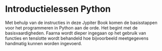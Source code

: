 # Introductielessen Python 

Met behulp van de instructies in deze Jypiter Book komen de basisstappen voor het programmeren in Python aan de orde. Het begint met de basisvaardigheden. Faarna wordt dieper ingegaan op het gebruik van functies en tenslotte wordt behandeld hoe bijvoorbeeld meetgegevens handmatig kunnen worden ingevoerd.


